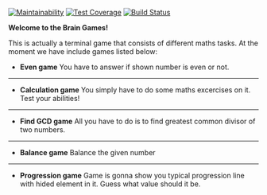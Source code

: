 [![Maintainability](https://api.codeclimate.com/v1/badges/48280bc927f8aae4422c/maintainability)](https://codeclimate.com/github/yoscro/project-lvl1-s316/maintainability) [![Test Coverage](https://api.codeclimate.com/v1/badges/48280bc927f8aae4422c/test_coverage)](https://codeclimate.com/github/yoscro/project-lvl1-s316/test_coverage) [![Build Status](https://travis-ci.org/yoscro/project-lvl1-s316.svg?branch=master)](https://travis-ci.org/yoscro/project-lvl1-s316)

**Welcome to the Brain Games!**

This is actually a terminal game that consists of different maths tasks. At the moment we have include games listed below:

- **Even game**
  You have to answer if shown number is even or not.

---

- **Calculation game**
  You simply have to do some maths excercises on it. Test your abilities!

---

- **Find GCD game**
  All you have to do is to find greatest common divisor of two numbers.

---

- **Balance game**
  Balance the given number

---

- **Progression game**
  Game is gonna show you typical progression line with hided element in it. Guess what value should it be.
